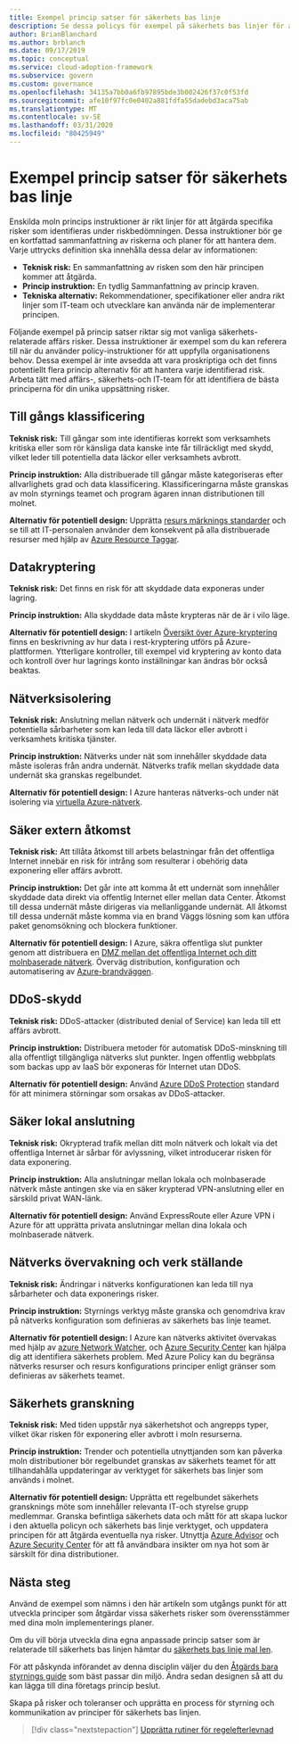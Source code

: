 ```yaml
---
title: Exempel princip satser för säkerhets bas linje
description: Se dessa policys för exempel på säkerhets bas linjer för att hjälpa till att hantera organisationens behov.
author: BrianBlanchard
ms.author: brblanch
ms.date: 09/17/2019
ms.topic: conceptual
ms.service: cloud-adoption-framework
ms.subservice: govern
ms.custom: governance
ms.openlocfilehash: 34135a7bb0a6fb97895bde3b002426f37c0f53fd
ms.sourcegitcommit: afe10f97fc0e0402a881fdfa55dadebd3aca75ab
ms.translationtype: MT
ms.contentlocale: sv-SE
ms.lasthandoff: 03/31/2020
ms.locfileid: "80425949"
---
```

# <a name="security-baseline-sample-policy-statements"></a>Exempel princip satser för säkerhets bas linje

Enskilda moln princips instruktioner är rikt linjer för att åtgärda specifika risker som identifieras under riskbedömningen. Dessa instruktioner bör ge en kortfattad sammanfattning av riskerna och planer för att hantera dem. Varje uttrycks definition ska innehålla dessa delar av informationen:

- **Teknisk risk:** En sammanfattning av risken som den här principen kommer att åtgärda.
- **Princip instruktion:** En tydlig Sammanfattning av princip kraven.
- **Tekniska alternativ:** Rekommendationer, specifikationer eller andra rikt linjer som IT-team och utvecklare kan använda när de implementerar principen.

Följande exempel på princip satser riktar sig mot vanliga säkerhets-relaterade affärs risker. Dessa instruktioner är exempel som du kan referera till när du använder policy-instruktioner för att uppfylla organisationens behov. Dessa exempel är inte avsedda att vara proskriptiga och det finns potentiellt flera princip alternativ för att hantera varje identifierad risk. Arbeta tätt med affärs-, säkerhets-och IT-team för att identifiera de bästa principerna för din unika uppsättning risker.

## <a name="asset-classification"></a>Till gångs klassificering

**Teknisk risk:** Till gångar som inte identifieras korrekt som verksamhets kritiska eller som rör känsliga data kanske inte får tillräckligt med skydd, vilket leder till potentiella data läckor eller verksamhets avbrott.

**Princip instruktion:** Alla distribuerade till gångar måste kategoriseras efter allvarlighets grad och data klassificering. Klassificeringarna måste granskas av moln styrnings teamet och program ägaren innan distributionen till molnet.

**Alternativ för potentiell design:** Upprätta [resurs märknings standarder](../../decision-guides/resource-tagging/index.md) och se till att IT-personalen använder dem konsekvent på alla distribuerade resurser med hjälp av [Azure Resource Taggar](https://docs.microsoft.com/azure/azure-resource-manager/resource-group-using-tags).

## <a name="data-encryption"></a>Datakryptering

**Teknisk risk:** Det finns en risk för att skyddade data exponeras under lagring.

**Princip instruktion:** Alla skyddade data måste krypteras när de är i vilo läge.

**Alternativ för potentiell design:** I artikeln [Översikt över Azure-kryptering](https://docs.microsoft.com/azure/security/security-azure-encryption-overview) finns en beskrivning av hur data i rest-kryptering utförs på Azure-plattformen. Ytterligare kontroller, till exempel vid kryptering av konto data och kontroll över hur lagrings konto inställningar kan ändras bör också beaktas.

## <a name="network-isolation"></a>Nätverksisolering

**Teknisk risk:** Anslutning mellan nätverk och undernät i nätverk medför potentiella sårbarheter som kan leda till data läckor eller avbrott i verksamhets kritiska tjänster.

**Princip instruktion:** Nätverks under nät som innehåller skyddade data måste isoleras från andra undernät. Nätverks trafik mellan skyddade data undernät ska granskas regelbundet.

**Alternativ för potentiell design:** I Azure hanteras nätverks-och under nät isolering via [virtuella Azure-nätverk](https://docs.microsoft.com/azure/virtual-network/virtual-networks-overview).

## <a name="secure-external-access"></a>Säker extern åtkomst

**Teknisk risk:** Att tillåta åtkomst till arbets belastningar från det offentliga Internet innebär en risk för intrång som resulterar i obehörig data exponering eller affärs avbrott.

**Princip instruktion:** Det går inte att komma åt ett undernät som innehåller skyddade data direkt via offentlig Internet eller mellan data Center. Åtkomst till dessa undernät måste dirigeras via mellanliggande undernät. All åtkomst till dessa undernät måste komma via en brand Väggs lösning som kan utföra paket genomsökning och blockera funktioner.

**Alternativ för potentiell design:** I Azure, säkra offentliga slut punkter genom att distribuera en [DMZ mellan det offentliga Internet och ditt molnbaserade nätverk](https://docs.microsoft.com/azure/architecture/reference-architectures/dmz/secure-vnet-dmz?toc=https://docs.microsoft.com/azure/cloud-adoption-framework/toc.json&bc=https://docs.microsoft.com/azure/cloud-adoption-framework/_bread/toc.json). Överväg distribution, konfiguration och automatisering av [Azure-brandväggen](https://docs.microsoft.com/azure/firewall).

## <a name="ddos-protection"></a>DDoS-skydd

**Teknisk risk:** DDoS-attacker (distributed denial of Service) kan leda till ett affärs avbrott.

**Princip instruktion:** Distribuera metoder för automatisk DDoS-minskning till alla offentligt tillgängliga nätverks slut punkter. Ingen offentlig webbplats som backas upp av IaaS bör exponeras för Internet utan DDoS.

**Alternativ för potentiell design:** Använd [Azure DDoS Protection](https://docs.microsoft.com/azure/virtual-network/ddos-protection-overview) standard för att minimera störningar som orsakas av DDoS-attacker.

## <a name="secure-on-premises-connectivity"></a>Säker lokal anslutning

**Teknisk risk:** Okrypterad trafik mellan ditt moln nätverk och lokalt via det offentliga Internet är sårbar för avlyssning, vilket introducerar risken för data exponering.

**Princip instruktion:** Alla anslutningar mellan lokala och molnbaserade nätverk måste antingen ske via en säker krypterad VPN-anslutning eller en särskild privat WAN-länk.

**Alternativ för potentiell design:** Använd ExpressRoute eller Azure VPN i Azure för att upprätta privata anslutningar mellan dina lokala och molnbaserade nätverk.

## <a name="network-monitoring-and-enforcement"></a>Nätverks övervakning och verk ställande

**Teknisk risk:** Ändringar i nätverks konfigurationen kan leda till nya sårbarheter och data exponerings risker.

**Princip instruktion:** Styrnings verktyg måste granska och genomdriva krav på nätverks konfiguration som definieras av säkerhets bas linje teamet.

**Alternativ för potentiell design:** I Azure kan nätverks aktivitet övervakas med hjälp av [azure Network Watcher](https://docs.microsoft.com/azure/network-watcher/network-watcher-monitoring-overview), och [Azure Security Center](https://docs.microsoft.com/azure/security-center/security-center-network-recommendations) kan hjälpa dig att identifiera säkerhets problem. Med Azure Policy kan du begränsa nätverks resurser och resurs konfigurations principer enligt gränser som definieras av säkerhets teamet.

## <a name="security-review"></a>Säkerhets granskning

**Teknisk risk:** Med tiden uppstår nya säkerhetshot och angrepps typer, vilket ökar risken för exponering eller avbrott i moln resurserna.

**Princip instruktion:** Trender och potentiella utnyttjanden som kan påverka moln distributioner bör regelbundet granskas av säkerhets teamet för att tillhandahålla uppdateringar av verktyget för säkerhets bas linjer som används i molnet.

**Alternativ för potentiell design:** Upprätta ett regelbundet säkerhets gransknings möte som innehåller relevanta IT-och styrelse grupp medlemmar. Granska befintliga säkerhets data och mått för att skapa luckor i den aktuella policyn och säkerhets bas linje verktyget, och uppdatera principen för att åtgärda eventuella nya risker. Utnyttja [Azure Advisor](https://docs.microsoft.com/azure/advisor/advisor-overview) och [Azure Security Center](https://docs.microsoft.com/azure/security-center/security-center-intro) för att få användbara insikter om nya hot som är särskilt för dina distributioner.

## <a name="next-steps"></a>Nästa steg

Använd de exempel som nämns i den här artikeln som utgångs punkt för att utveckla principer som åtgärdar vissa säkerhets risker som överensstämmer med dina moln implementerings planer.

Om du vill börja utveckla dina egna anpassade princip satser som är relaterade till säkerhets bas linjen hämtar du [säkerhets bas linje mal len](./template.md).

För att påskynda införandet av denna disciplin väljer du den [Åtgärds bara styrnings guide](../guides/index.md) som bäst passar din miljö. Ändra sedan designen så att du kan lägga till dina företags princip beslut.

Skapa på risker och toleranser och upprätta en process för styrning och kommunikation av principer för säkerhets bas linjen.

> [!div class="nextstepaction"]
> [Upprätta rutiner för regelefterlevnad](./compliance-processes.md)
